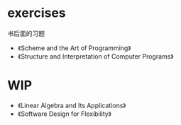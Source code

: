 #  exercises
 书后面的习题

+ 《Scheme and the Art of Programming》
+ 《Structure and Interpretation of Computer Programs》

# WIP
+ 《Linear Algebra and Its Applications》
+ 《Software Design for Flexibility》
